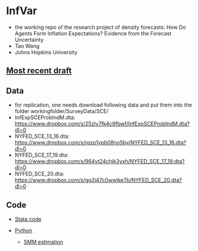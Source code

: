 # InfVar 

- the working repo of the research project of density forecasts: How Do Agents Form Inflation Expectations? Evidence from the Forecast Uncertainty
- Tao Wang
- Johns Hopkins University 

## [Most recent draft](/InfVar.pdf)
## Data 

- for replication, one needs download following data and put them into the folder workingfolder/SurveyData/SCE/
- InfExpSCEProbIndM.dta: https://www.dropbox.com/s/25zly7fk4c9fbwf/InfExpSCEProbIndM.dta?dl=0 
- NYFED_SCE_13_16.dta: https://www.dropbox.com/s/rqzo1ypb08no5by/NYFED_SCE_13_16.dta?dl=0 
- NYFED_SCE_17_19.dta: https://www.dropbox.com/s/964vt24chjk3yxh/NYFED_SCE_17_19.dta?dl=0 
- NYFED_SCE_20.dta: https://www.dropbox.com/s/gg2j47c0wwike7b/NYFED_SCE_20.dta?dl=0 

## Code

- [Stata code](/workingfolder/DoFile)

- [Python](/workingfolder/python)
  - [SMM estimation](/workingfolder/python/DoSMMEst-newDENI.ipynb)

